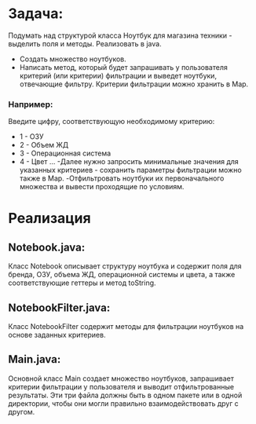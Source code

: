 # Задача:

Подумать над структурой класса Ноутбук для магазина техники - выделить поля и методы. Реализовать в java.

* Создать множество ноутбуков.
* Написать метод, который будет запрашивать у пользователя критерий (или критерии) фильтрации и выведет ноутбуки, отвечающие фильтру. Критерии фильтрации можно хранить в Map.

### Например:

Введите цифру, соответствующую необходимому критерию:
* 1 - ОЗУ
* 2 - Объем ЖД
* 3 - Операционная система
* 4 - Цвет …
-Далее нужно запросить минимальные значения для указанных критериев - сохранить параметры фильтрации можно также в Map.
-Отфильтровать ноутбуки их первоначального множества и вывести проходящие по условиям.

# Реализация

## Notebook.java:
Класс Notebook описывает структуру ноутбука и содержит поля для бренда, ОЗУ, объема ЖД, операционной системы и цвета, а также соответствующие геттеры и метод toString.
## NotebookFilter.java:
Класс NotebookFilter содержит методы для фильтрации ноутбуков на основе заданных критериев.
## Main.java:
Основной класс Main создает множество ноутбуков, запрашивает критерии фильтрации у пользователя и выводит отфильтрованные результаты.
Эти три файла должны быть в одном пакете или в одной директории, чтобы они могли правильно взаимодействовать друг с другом.
